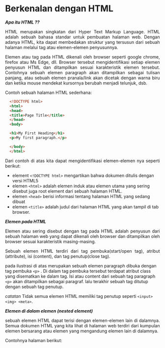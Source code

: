 # Berkenalan dengan HTML

***Apa itu HTML ??***

<p align="justify">HTML merupakan singkatan dari Hyper Text Markup Language. HTML adalah sebuah bahasa standar untuk pembuatan halaman web. Dengan adanya HTML, kita dapat membedakan struktur yang tersusun dari sebuah halaman melalui tag atau elemen-elemen penyusunnya.</p>
<p align="justify">Elemen atau tag pada HTML dikenali oleh browser seperti google chrome, firefox atau Ms Edge, dll. Browser tersebut mengidentifikasi setiap elemen penyusun HTML dan ditampilkan sesuai karakteristik elemen tersebut. Contohnya sebuah elemen paragraph akan ditampilkan sebagai tulisan panjang, atau sebuah elemen pranala/link akan dicetak dengan warna biru dan ketika mouse mendekat kursornya berubah menjadi telunjuk, dsb.</p>

<p align="justify">Contoh sebuah halaman HTML sederhana:</p>

```html
  <!DOCTYPE html>
  <html>
  <head>
  <title>Page Title</title>
  </head>
  <body>

  <h1>My First Heading</h1>
  <p>My first paragraph.</p>

  </body>
  </html>
```
<p align="justify">Dari contoh di atas kita dapat mengidentifikasi elemen-elemen nya seperti berikut:</p>

* element  ```<!DOCTYPE html>``` mengartikan bahwa dokumen ditulis dengan versi HTML5
* elemen ```<html>``` adalah elemen induk atau elemen utama yang sering disebut juga root element dari sebuah halaman HTML.
* elemen ```<head>``` berisi informasi tentang halaman HTML yang sedang dibuat
* elemen ```<title>``` adalah judul dari halaman HTML yang akan tampil di tab browser.

***Elemen pada HTML***
<p align="justify">Elemen atau sering disebut dengan tag pada HTML adalah penyusun dari sebuah halaman web yang dapat dikenali oleh browser dan ditampilkan oleh browser sesuai karakteristik masing-masing.</p>

<p align="justify">Sebuah elemen HTML terdiri dari tag pembuka(start/open tag), atribut (attribute), isi (content), dan tag penutup(close tag).</p>


pada ilustrasi di atas merupakan sebuah elemen paragraph dibuka dengan tag pembuka ```<p>``` . Di dalam tag pembuka tersebut terdapat atribut class yang disematkan ke dalam tag. Isi atau content dari sebuah tag paragraph ```<p>``` akan ditampilkan sebagai paragraf. lalu terakhir sebuah tag ditutup dengan sebuah tag penutup.

*catatan*
Tidak semua elemen HTML memiliki tag penutup seperti ```<input> <img> <meta>```.

***Elemen di dalam elemen (nested element)***
<p align="justify">sebuah elemen HTML dapat terisi dengan elemen-elemen lain di dalamnya. Semua dokumen HTML yang kita lihat di halaman web terdiri dari kumpulan elemen bersarang atau elemen yang mengandung elemen lain di dalamnya.</p>

Contohnya halaman berikut: